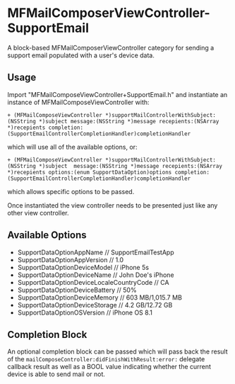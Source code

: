 MFMailComposerViewController-SupportEmail
=========================================

A block-based MFMailComposerViewController category for sending a support email populated with a user's device data. 

Usage
-----

Import "MFMailComposeViewController+SupportEmail.h" and instantiate an instance of MFMailComposeViewController with:

`+ (MFMailComposeViewController *)supportMailControllerWithSubject:(NSString *)subject message:(NSString *)message recepients:(NSArray *)recepients completion:(SupportEmailControllerCompletionHandler)completionHandler`

which will use all of the available options, or:

`+ (MFMailComposeViewController *)supportMailControllerWithSubject:(NSString *)subject 
message:(NSString *)message recepients:(NSArray *)recepients options:(enum SupportDataOption)options completion:(SupportEmailControllerCompletionHandler)completionHandler`

which allows specific options to be passed.

Once instantiated the view controller needs to be presented just like any other view controller.

Available Options
-----------------

- SupportDataOptionAppName // SupportEmailTestApp
- SupportDataOptionAppVersion // 1.0
- SupportDataOptionDeviceModel // iPhone 5s
- SupportDataOptionDeviceName // John Doe's iPhone
- SupportDataOptionDeviceLocaleCountryCode // CA
- SupportDataOptionDeviceBattery // 50%
- SupportDataOptionDeviceMemory // 603 MB/1,015.7 MB
- SupportDataOptionDeviceStorage // 4.2 GB/12.72 GB
- SupportDataOptionOSVersion // iPhone OS 8.1

Completion Block
----------------

An optional completion block can be passed which will pass back the result of the `mailComposeController:didFinishWithResult:error:` delegate callback result as well as a BOOL value indicating whether the current device is able to send mail or not.

